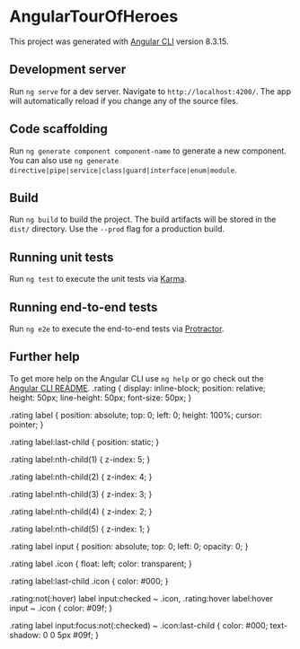 # AngularTourOfHeroes

This project was generated with [Angular CLI](https://github.com/angular/angular-cli) version 8.3.15.

## Development server

Run `ng serve` for a dev server. Navigate to `http://localhost:4200/`. The app will automatically reload if you change any of the source files.

## Code scaffolding

Run `ng generate component component-name` to generate a new component. You can also use `ng generate directive|pipe|service|class|guard|interface|enum|module`.

## Build

Run `ng build` to build the project. The build artifacts will be stored in the `dist/` directory. Use the `--prod` flag for a production build.

## Running unit tests

Run `ng test` to execute the unit tests via [Karma](https://karma-runner.github.io).

## Running end-to-end tests

Run `ng e2e` to execute the end-to-end tests via [Protractor](http://www.protractortest.org/).

## Further help

To get more help on the Angular CLI use `ng help` or go check out the [Angular CLI README](https://github.com/angular/angular-cli/blob/master/README.md).
.rating {
  display: inline-block;
  position: relative;
  height: 50px;
  line-height: 50px;
  font-size: 50px;
}

.rating label {
  position: absolute;
  top: 0;
  left: 0;
  height: 100%;
  cursor: pointer;
}

.rating label:last-child {
  position: static;
}

.rating label:nth-child(1) {
  z-index: 5;
}

.rating label:nth-child(2) {
  z-index: 4;
}

.rating label:nth-child(3) {
  z-index: 3;
}

.rating label:nth-child(4) {
  z-index: 2;
}

.rating label:nth-child(5) {
  z-index: 1;
}

.rating label input {
  position: absolute;
  top: 0;
  left: 0;
  opacity: 0;
}

.rating label .icon {
  float: left;
  color: transparent;
}

.rating label:last-child .icon {
  color: #000;
}

.rating:not(:hover) label input:checked ~ .icon,
.rating:hover label:hover input ~ .icon {
  color: #09f;
}

.rating label input:focus:not(:checked) ~ .icon:last-child {
  color: #000;
  text-shadow: 0 0 5px #09f;
}
